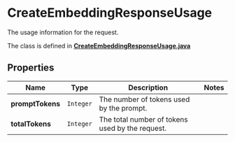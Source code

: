 

# CreateEmbeddingResponseUsage

The usage information for the request.

The class is defined in **[CreateEmbeddingResponseUsage.java](../../src/main/java/org/openapitools/model/CreateEmbeddingResponseUsage.java)**

## Properties

Name | Type | Description | Notes
------------ | ------------- | ------------- | -------------
**promptTokens** | `Integer` | The number of tokens used by the prompt. | 
**totalTokens** | `Integer` | The total number of tokens used by the request. | 




